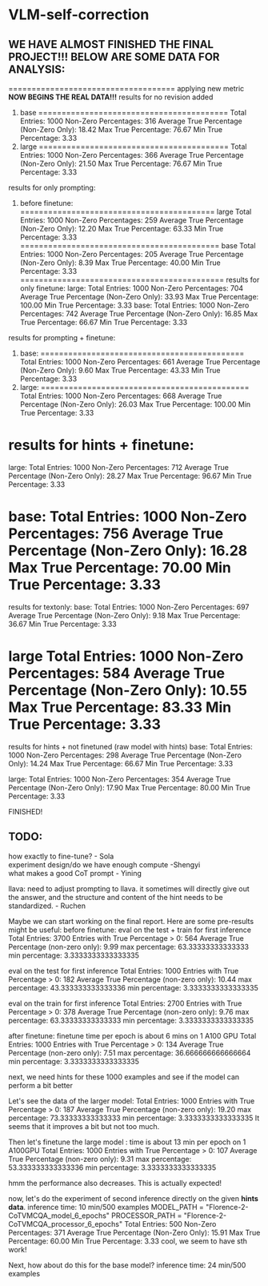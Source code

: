 # VLM-self-correction


## WE HAVE ALMOST FINISHED THE FINAL PROJECT!!! BELOW ARE SOME DATA FOR ANALYSIS:
==================================== applying new metric
**NOW BEGINS THE REAL DATA!!!**
results for no revision added
1. base
=========================================
Total Entries: 1000
Non-Zero Percentages: 316
Average True Percentage (Non-Zero Only): 18.42
Max True Percentage: 76.67
Min True Percentage: 3.33
2. large
=========================================
Total Entries: 1000
Non-Zero Percentages: 366
Average True Percentage (Non-Zero Only): 21.50
Max True Percentage: 76.67
Min True Percentage: 3.33

results for only prompting:
1. before finetune:
==========================================
large
Total Entries: 1000
Non-Zero Percentages: 259
Average True Percentage (Non-Zero Only): 12.20
Max True Percentage: 63.33
Min True Percentage: 3.33
===========================================
base
Total Entries: 1000
Non-Zero Percentages: 205
Average True Percentage (Non-Zero Only): 8.39
Max True Percentage: 40.00
Min True Percentage: 3.33
============================================
results for only finetune:
large:
Total Entries: 1000
Non-Zero Percentages: 704
Average True Percentage (Non-Zero Only): 33.93
Max True Percentage: 100.00
Min True Percentage: 3.33
base:
Total Entries: 1000
Non-Zero Percentages: 742
Average True Percentage (Non-Zero Only): 16.85
Max True Percentage: 66.67
Min True Percentage: 3.33

results for prompting + finetune:
1. base:
============================================
Total Entries: 1000
Non-Zero Percentages: 661
Average True Percentage (Non-Zero Only): 9.60
Max True Percentage: 43.33
Min True Percentage: 3.33
2. large:
=============================================
Total Entries: 1000
Non-Zero Percentages: 668
Average True Percentage (Non-Zero Only): 26.03
Max True Percentage: 100.00
Min True Percentage: 3.33

results for hints + finetune:
==========================================
large:
Total Entries: 1000
Non-Zero Percentages: 712
Average True Percentage (Non-Zero Only): 28.27
Max True Percentage: 96.67
Min True Percentage: 3.33

base:
Total Entries: 1000
Non-Zero Percentages: 756
Average True Percentage (Non-Zero Only): 16.28
Max True Percentage: 70.00
Min True Percentage: 3.33
===========================================
results for textonly:
base:
Total Entries: 1000
Non-Zero Percentages: 697
Average True Percentage (Non-Zero Only): 9.18
Max True Percentage: 36.67
Min True Percentage: 3.33

large
Total Entries: 1000
Non-Zero Percentages: 584
Average True Percentage (Non-Zero Only): 10.55
Max True Percentage: 83.33
Min True Percentage: 3.33
==============================================
results for hints + not finetuned (raw model with hints)
base:
Total Entries: 1000
Non-Zero Percentages: 298
Average True Percentage (Non-Zero Only): 14.24
Max True Percentage: 66.67
Min True Percentage: 3.33

large:
Total Entries: 1000
Non-Zero Percentages: 354
Average True Percentage (Non-Zero Only): 17.90
Max True Percentage: 80.00
Min True Percentage: 3.33

FINISHED!


## TODO:  
how exactly to fine-tune? - Sola​  
experiment design/do we have enough compute -Shengyi​  
what makes a good CoT prompt - Yining​  

llava: need to adjust prompting to llava. it sometimes will directly give out the answer, and the structure and content of the hint needs to be standardized. - Ruchen

Maybe we can start working on the final report. Here are some pre-results might be useful:
before finetune:
eval on the test + train for first inference
Total Entries: 3700
Entries with True Percentage > 0: 564
Average True Percentage (non-zero only): 9.99
max percentage: 63.33333333333333
min percentage: 3.3333333333333335

eval on the test for first inference
Total Entries: 1000
Entries with True Percentage > 0: 182
Average True Percentage (non-zero only): 10.44
max percentage: 43.333333333333336
min percentage: 3.3333333333333335

eval on the train for first inference
Total Entries: 2700
Entries with True Percentage > 0: 378
Average True Percentage (non-zero only): 9.76
max percentage: 63.33333333333333
min percentage: 3.3333333333333335

after finetune: finetune time per epoch is about 6 mins on 1 A100 GPU
Total Entries: 1000
Entries with True Percentage > 0: 134
Average True Percentage (non-zero only): 7.51
max percentage: 36.666666666666664
min percentage: 3.3333333333333335

next, we need hints for these 1000 examples and see if the model can perform a bit better

Let's see the data of the larger model:
Total Entries: 1000
Entries with True Percentage > 0: 187
Average True Percentage (non-zero only): 19.20
max percentage: 73.33333333333333
min percentage: 3.3333333333333335
It seems that it improves a bit but not too much. 

Then let's finetune the large model : time is about 13 min per epoch on 1 A100GPU
Total Entries: 1000
Entries with True Percentage > 0: 107
Average True Percentage (non-zero only): 9.31
max percentage: 53.333333333333336
min percentage: 3.3333333333333335

hmm the performance also decreases. This is actually expected!

now, let's do the experiment of second inference directly on the given **hints data**.
inference time: 10 min/500 examples
MODEL_PATH = "Florence-2-CoTVMCQA_model_6_epochs"
PROCESSOR_PATH = "Florence-2-CoTVMCQA_processor_6_epochs"
Total Entries: 500
Non-Zero Percentages: 371
Average True Percentage (Non-Zero Only): 15.91
Max True Percentage: 60.00
Min True Percentage: 3.33
cool, we seem to have sth work!

Next, how about do this for the base model?
inference time: 24 min/500 examples



